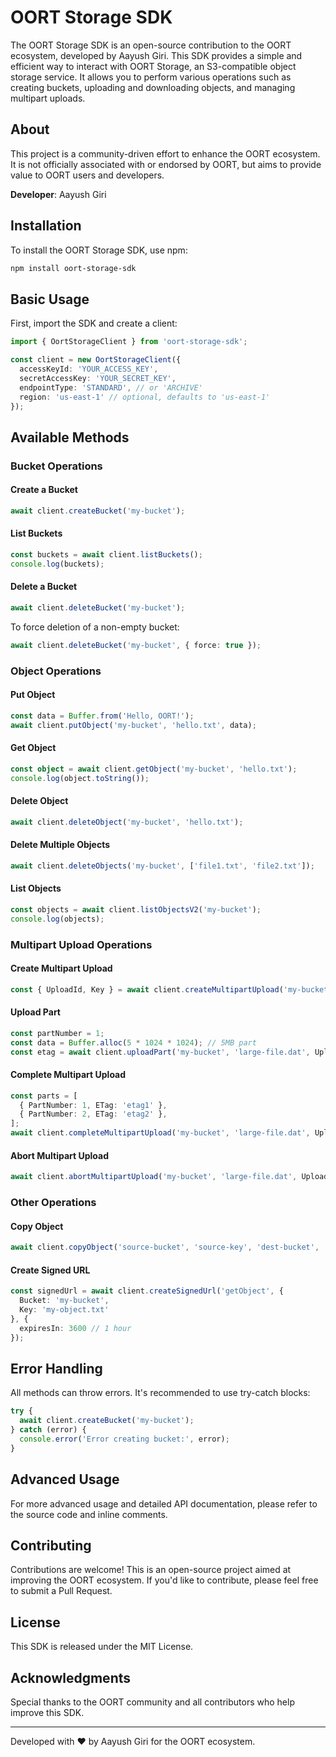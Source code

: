# OORT Storage SDK

The OORT Storage SDK is an open-source contribution to the OORT ecosystem, developed by Aayush Giri. This SDK provides a simple and efficient way to interact with OORT Storage, an S3-compatible object storage service. It allows you to perform various operations such as creating buckets, uploading and downloading objects, and managing multipart uploads.

## About

This project is a community-driven effort to enhance the OORT ecosystem. It is not officially associated with or endorsed by OORT, but aims to provide value to OORT users and developers.

**Developer**: Aayush Giri

## Installation

To install the OORT Storage SDK, use npm:

```bash
npm install oort-storage-sdk
```

## Basic Usage

First, import the SDK and create a client:

```typescript
import { OortStorageClient } from 'oort-storage-sdk';

const client = new OortStorageClient({
  accessKeyId: 'YOUR_ACCESS_KEY',
  secretAccessKey: 'YOUR_SECRET_KEY',
  endpointType: 'STANDARD', // or 'ARCHIVE'
  region: 'us-east-1' // optional, defaults to 'us-east-1'
});
```

## Available Methods

### Bucket Operations

#### Create a Bucket

```typescript
await client.createBucket('my-bucket');
```

#### List Buckets

```typescript
const buckets = await client.listBuckets();
console.log(buckets);
```

#### Delete a Bucket

```typescript
await client.deleteBucket('my-bucket');
```

To force deletion of a non-empty bucket:

```typescript
await client.deleteBucket('my-bucket', { force: true });
```

### Object Operations

#### Put Object

```typescript
const data = Buffer.from('Hello, OORT!');
await client.putObject('my-bucket', 'hello.txt', data);
```

#### Get Object

```typescript
const object = await client.getObject('my-bucket', 'hello.txt');
console.log(object.toString());
```

#### Delete Object

```typescript
await client.deleteObject('my-bucket', 'hello.txt');
```

#### Delete Multiple Objects

```typescript
await client.deleteObjects('my-bucket', ['file1.txt', 'file2.txt']);
```

#### List Objects

```typescript
const objects = await client.listObjectsV2('my-bucket');
console.log(objects);
```

### Multipart Upload Operations

#### Create Multipart Upload

```typescript
const { UploadId, Key } = await client.createMultipartUpload('my-bucket', 'large-file.dat');
```

#### Upload Part

```typescript
const partNumber = 1;
const data = Buffer.alloc(5 * 1024 * 1024); // 5MB part
const etag = await client.uploadPart('my-bucket', 'large-file.dat', UploadId, partNumber, data);
```

#### Complete Multipart Upload

```typescript
const parts = [
  { PartNumber: 1, ETag: 'etag1' },
  { PartNumber: 2, ETag: 'etag2' },
];
await client.completeMultipartUpload('my-bucket', 'large-file.dat', UploadId, parts);
```

#### Abort Multipart Upload

```typescript
await client.abortMultipartUpload('my-bucket', 'large-file.dat', UploadId);
```

### Other Operations

#### Copy Object

```typescript
await client.copyObject('source-bucket', 'source-key', 'dest-bucket', 'dest-key');
```

#### Create Signed URL

```typescript
const signedUrl = await client.createSignedUrl('getObject', {
  Bucket: 'my-bucket',
  Key: 'my-object.txt'
}, {
  expiresIn: 3600 // 1 hour
});
```

## Error Handling

All methods can throw errors. It's recommended to use try-catch blocks:

```typescript
try {
  await client.createBucket('my-bucket');
} catch (error) {
  console.error('Error creating bucket:', error);
}
```

## Advanced Usage

For more advanced usage and detailed API documentation, please refer to the source code and inline comments.

## Contributing

Contributions are welcome! This is an open-source project aimed at improving the OORT ecosystem. If you'd like to contribute, please feel free to submit a Pull Request.

## License

This SDK is released under the MIT License.

## Acknowledgments

Special thanks to the OORT community and all contributors who help improve this SDK.

---

Developed with ❤️ by Aayush Giri for the OORT ecosystem.

